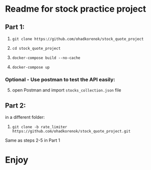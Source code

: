 # Readme for stock practice project
## Part 1:

1. ```git clone https://github.com/ohadkorenok/stock_quote_project```

2. ```cd stock_quote_project```

3. ```docker-compose build --no-cache```

4. ``docker-compose up``

### Optional - Use postman to test the API easily:
5. open Postman and import `stocks_collection.json` file


## Part 2:
in a different folder: 
1. ```git clone -b rate_limiter https://github.com/ohadkorenok/stock_quote_project.git```

Same as steps 2-5 in Part 1


# Enjoy

